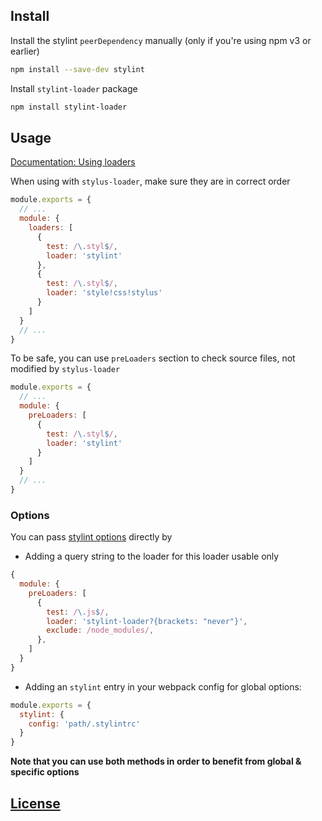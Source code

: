 ## Install

Install the stylint `peerDependency` manually (only if you're using npm v3 or earlier)

```bash
npm install --save-dev stylint
```

Install `stylint-loader` package

```bash
npm install stylint-loader
```


## Usage

[Documentation: Using loaders](http://webpack.github.io/docs/using-loaders.html)

When using with `stylus-loader`, make sure they are in correct order

```javascript
module.exports = {
  // ...
  module: {
    loaders: [
      {
        test: /\.styl$/,
        loader: 'stylint'
      },
      {
        test: /\.styl$/,
        loader: 'style!css!stylus'
      }
    ]
  }
  // ...
}
```

To be safe, you can use `preLoaders` section to check source files, not modified by `stylus-loader`

```js
module.exports = {
  // ...
  module: {
    preLoaders: [
      {
        test: /\.styl$/,
        loader: 'stylint'
      }
    ]
  }
  // ...
}
```


### Options

You can pass [stylint options](https://github.com/rossPatton/stylint#options) directly by

- Adding a query string to the loader for this loader usable only

```js
{
  module: {
    preLoaders: [
      {
        test: /\.js$/,
        loader: 'stylint-loader?{brackets: "never"}',
        exclude: /node_modules/,
      },
    ]
  }
}
```

- Adding an `stylint` entry in your webpack config for global options:

```js
module.exports = {
  stylint: {
    config: 'path/.stylintrc'
  }
}
```

**Note that you can use both methods in order to benefit from global & specific options**


## [License](LICENSE)
